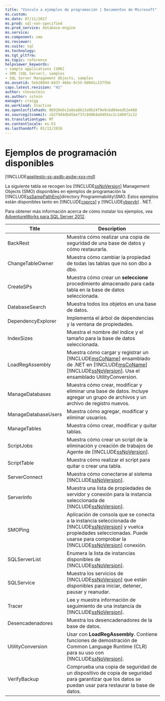 ```yaml
---
title: "Vínculo a ejemplos de programación | Documentos de Microsoft"
ms.custom: 
ms.date: 07/11/2017
ms.prod: sql-non-specified
ms.prod_service: database-engine
ms.service: 
ms.component: smo
ms.reviewer: 
ms.suite: sql
ms.technology: 
ms.tgt_pltfrm: 
ms.topic: reference
helpviewer_keywords:
- sample applications [SMO]
- SMO [SQL Server], samples
- SQL Server Management Objects, samples
ms.assetid: 5eb28044-8437-466e-9c55-60941c237fbb
caps.latest.revision: "41"
author: stevestein
ms.author: sstein
manager: craigg
ms.workload: Inactive
ms.openlocfilehash: 06920ebc2a8ea8613a9b24f9e9cbd84eed52e468
ms.sourcegitcommit: cb2f9d4db45bef37c04064a9493ac2c1d60f2c22
ms.translationtype: MT
ms.contentlocale: es-ES
ms.lasthandoff: 01/12/2018
---
```

# <a name="available-programming-samples"></a>Ejemplos de programación disponibles
[!INCLUDE[appliesto-ss-asdb-asdw-xxx-md](../../includes/appliesto-ss-asdb-asdw-xxx-md.md)]

  La siguiente tabla se recogen los [!INCLUDE[ssNoVersion](../../includes/ssnoversion-md.md)] Management Objects (SMO) disponibles en ejemplos de programación la [!INCLUDE[ssSampPathEng](../../includes/sssamppatheng-md.md)]directory Programmability\SMO. Estos ejemplos están disponibles tanto en [!INCLUDE[csprcs](../../includes/csprcs-md.md)] y [!INCLUDE[vbprvb](../../includes/vbprvb-md.md)] . NET.  
  
 Para obtener más información acerca de cómo instalar los ejemplos, vea [AdventureWorks para SQL Server 2012](http://msftdbprodsamples.codeplex.com/releases/view/55330).  
  
|Title|Description|  
|-----------|-----------------|  
|BackRest|Muestra cómo realizar una copia de seguridad de una base de datos y cómo restaurarla.|  
|ChangeTableOwner|Muestra cómo cambiar la propiedad de todas las tablas que no son dbo a dbo.|  
|CreateSPs|Muestra cómo crear un **seleccione** procedimiento almacenado para cada tabla en la base de datos seleccionada.|  
|DatabaseSearch|Muestra todos los objetos en una base de datos.|  
|DependencyExplorer|Implementa el árbol de dependencias y la ventana de propiedades.|  
|IndexSizes|Muestra el nombre del índice y el tamaño para la base de datos seleccionada.|  
|LoadRegAssembly|Muestra cómo cargar y registrar un [!INCLUDE[msCoName](../../includes/msconame-md.md)] ensamblado de .NET en [!INCLUDE[msCoName](../../includes/msconame-md.md)] [!INCLUDE[ssNoVersion](../../includes/ssnoversion-md.md)]. Usa el ensamblado UtilityConversion.|  
|ManageDatabases|Muestra cómo crear, modificar y eliminar una base de datos. Incluye agregar un grupo de archivos y un archivo de registro nuevos.|  
|ManageDatabaseUsers|Muestra cómo agregar, modificar y eliminar usuarios.|  
|ManageTables|Muestra cómo crear, modificar y quitar tablas.|  
|ScriptJobs|Muestra cómo crear un script de la eliminación y creación de trabajos de Agente de [!INCLUDE[ssNoVersion](../../includes/ssnoversion-md.md)].|  
|ScriptTable|Muestra cómo realizar el script para quitar o crear una tabla.|  
|ServerConnect|Muestra cómo conectarse al sistema [!INCLUDE[ssNoVersion](../../includes/ssnoversion-md.md)].|  
|ServerInfo|Muestra una lista de propiedades de servidor y conexión para la instancia seleccionada de [!INCLUDE[ssNoVersion](../../includes/ssnoversion-md.md)].|  
|SMOPing|Aplicación de consola que se conecta a la instancia seleccionada de [!INCLUDE[ssNoVersion](../../includes/ssnoversion-md.md)] y vuelca propiedades seleccionadas. Puede usarse para comprobar la [!INCLUDE[ssNoVersion](../../includes/ssnoversion-md.md)] conexión.|  
|SQLServerList|Enumera la lista de instancias disponibles de [!INCLUDE[ssNoVersion](../../includes/ssnoversion-md.md)].|  
|SQLService|Muestra los servicios de [!INCLUDE[ssNoVersion](../../includes/ssnoversion-md.md)] que están disponibles para iniciar, detener, pausar y reanudar.|  
|Tracer|Lee y muestra información de seguimiento de una instancia de [!INCLUDE[ssNoVersion](../../includes/ssnoversion-md.md)].|  
|Desencadenadores|Muestra los desencadenadores de la base de datos.|  
|UtilityConversion|Usar con **LoadRegAssembly**. Contiene funciones de demostración de Common Language Runtime (CLR) para su uso con [!INCLUDE[ssNoVersion](../../includes/ssnoversion-md.md)].|  
|VerifyBackup|Comprueba una copia de seguridad de un dispositivo de copia de seguridad para garantizar que los datos se puedan usar para restaurar la base de datos.|  
  
  

